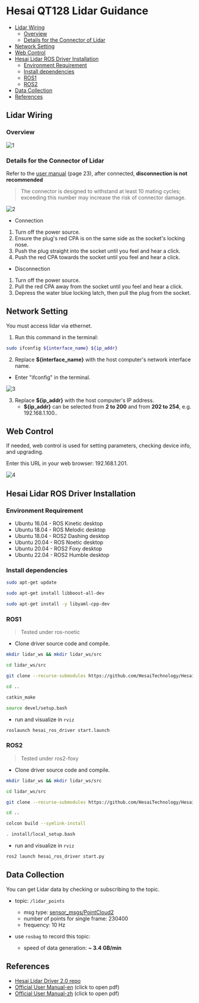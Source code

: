# Hesai QT128 Lidar Guidance
- [Lidar Wiring](#lidar-wiring)
   * [Overview](#overview)
   * [Details for the Connector of Lidar](#details-for-the-connector-of-lidar)
- [Network Setting](#network-setting)
- [Web Control](#web-control)
- [Hesai Lidar ROS Driver Installation](#hesai-lidar-ros-driver-installation)
   * [Environment Requirement](#environment-requirement)
   * [Install dependencies](#install-dependencies)
   * [ROS1](#ros1)
   * [ROS2](#ros2)
- [Data Collection](#data-collection)
- [References](#references)

## Lidar Wiring

### Overview

![1](https://raw.githubusercontent.com/Gonglitian/images/main/img/20250103134137726.png)

### Details for the Connector of Lidar

Refer to the [user manual](https://www.hesaitech.com/wp-content/uploads/QT128C2X_User_manual_Q03-en-241210.pdf) (page 23), after connected, **disconnection is not recommended**

>  The connector is designed to withstand at least 10 mating cycles; exceeding this number may increase the risk of connector damage.

![2](https://raw.githubusercontent.com/Gonglitian/images/main/img/20250103134414380.png)
- Connection
1. Turn off the power source.
2. Ensure the plug's red CPA is on the same side as the socket's locking nose.
3. Push the plug straight into the socket until you feel and hear a click.
4. Push the red CPA towards the socket until you feel and hear a click.

- Disconnection
1. Turn off the power source.
2. Pull the red CPA away from the socket until you feel and hear a click.
3. Depress the water blue locking latch, then pull the plug from the socket.

## Network Setting

You must access lidar via ethernet.

1. Run this command in the terminal:

```bash
sudo ifconfig ${interface_name} ${ip_addr}
```

2.  Replace **\${interface_name}** with the host computer's network interface name.
   + Enter "ifconfig" in the terminal.

![3](https://raw.githubusercontent.com/Gonglitian/images/main/img/20250103134640567.png)

3. Replace **\${ip_addr}** with the host computer's IP address.
   + **${ip_addr}** can be selected from **2 to 200** and from **202 to 254**, e.g. 192.168.1.100..

## Web Control

If needed, web control is used for setting parameters, checking device info, and upgrading.

Enter this URL in your web browser: 192.168.1.201.

![4](https://raw.githubusercontent.com/Gonglitian/images/main/img/20250103134652689.png)

## Hesai Lidar ROS Driver Installation

### Environment Requirement

- Ubuntu 16.04 - ROS Kinetic desktop
- Ubuntu 18.04 - ROS Melodic desktop
- Ubuntu 18.04 - ROS2 Dashing desktop
- Ubuntu 20.04 - ROS Noetic desktop
- Ubuntu 20.04 - ROS2 Foxy desktop
- Ubuntu 22.04 - ROS2 Humble desktop

### Install dependencies

```bash
sudo apt-get update

sudo apt-get install libboost-all-dev

sudo apt-get install -y libyaml-cpp-dev 
```

### ROS1

> Tested under ros-noetic

+ Clone driver source code and compile.

```bash
mkdir lidar_ws && mkdir lidar_ws/src

cd lidar_ws/src

git clone --recurse-submodules https://github.com/HesaiTechnology/HesaiLidar_ROS_2.0.git

cd ..

catkin_make

source devel/setup.bash
```

+ run and visualize in `rviz`

```bash
roslaunch hesai_ros_driver start.launch
```

### ROS2

>  Tested under ros2-foxy

+ Clone driver source code and compile.

```bash
mkdir lidar_ws && mkdir lidar_ws/src

cd lidar_ws/src

git clone --recurse-submodules https://github.com/HesaiTechnology/HesaiLidar_ROS_2.0.git

cd ..

colcon build --symlink-install

. install/local_setup.bash
```

+ run and visualize in `rviz`

```bash
ros2 launch hesai_ros_driver start.py
```

## Data Collection

You can get Lidar data by checking or subscribing to the topic.

+ topic: `/lidar_points`
  + msg type: [sensor_msgs/PointCloud2](https://docs.ros.org/en/jade/api/sensor_msgs/html/msg/PointCloud2.html)
  + number of points for single frame: 230400
  + frequency: 10 Hz
  
+ use `rosbag` to record this topic:
  + speed of data generation: **~ 3.4 GB/min**

## References

+ [Hesai Lidar Driver 2.0 repo](https://github.com/HesaiTechnology/HesaiLidar_ROS_2.0)
+ [Official User Manual-en](https://www.hesaitech.com/wp-content/uploads/QT128C2X_User_manual_Q03-en-241210.pdf) (click to open pdf)
+ [Official User Manual-zh](https://wwwcms.hesaitech.com/uploads/QT_128_C2_X_Q03_zh_241210_1a3f39016c.pdf) (click to open pdf)

